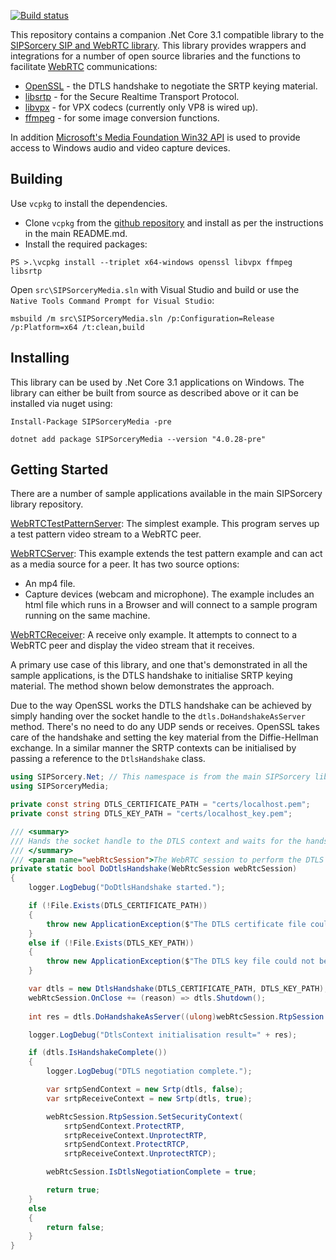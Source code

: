 [![Build status](https://ci.appveyor.com/api/projects/status/u8nmgpkowce2q4fb/branch/master?svg=true)](https://ci.appveyor.com/project/sipsorcery/sipsorcery-9ql6k/branch/master)

This repository contains a companion .Net Core 3.1 compatible library to the [SIPSorcery SIP and WebRTC library](https://github.com/sipsorcery/sipsorcery). This library provides wrappers and integrations for a number of open source libraries and the functions to facilitate [WebRTC](https://www.w3.org/TR/webrtc/) communications:

 - [OpenSSL](https://www.openssl.org/) - the DTLS handshake to negotiate the SRTP keying material.
 - [libsrtp](https://github.com/cisco/libsrtp) - for the Secure Realtime Transport Protocol.
 - [libvpx](https://www.webmproject.org/code/) - for VPX codecs (currently only VP8 is wired up).
 - [ffmpeg](https://www.ffmpeg.org/) - for some image conversion functions.
 
In addition [Microsoft's Media Foundation Win32 API](https://docs.microsoft.com/en-us/windows/win32/medfound/microsoft-media-foundation-sdk) is used to provide access to Windows audio and video capture devices.

## Building

Use `vcpkg` to install the dependencies.

- Clone `vcpkg` from the [github repository](https://github.com/Microsoft/vcpkg) and install as per the instructions in the main README.md.
- Install the required packages:

```
PS >.\vcpkg install --triplet x64-windows openssl libvpx ffmpeg libsrtp
```

Open `src\SIPSorceryMedia.sln` with Visual Studio and build or use the `Native Tools Command Prompt for Visual Studio`:

````
msbuild /m src\SIPSorceryMedia.sln /p:Configuration=Release /p:Platform=x64 /t:clean,build
````

## Installing

This library can be used by .Net Core 3.1 applications on Windows. The library can either be built from source as described above or it can be installed via nuget using:

````
Install-Package SIPSorceryMedia -pre
````

````
dotnet add package SIPSorceryMedia --version "4.0.28-pre"
````

## Getting Started

There are a number of sample applications available in the main SIPSorcery library repository.

[WebRTCTestPatternServer](https://github.com/sipsorcery/sipsorcery/tree/master/examples/WebRTCTestPatternServer): The simplest example. This program serves up a test pattern video stream to a WebRTC peer.

[WebRTCServer](https://github.com/sipsorcery/sipsorcery/tree/master/examples/WebRTCServer): This example extends the test pattern example and can act as a media source for a peer. It has two source options:
 - An mp4 file.
 - Capture devices (webcam and microphone). The example includes an html file which runs in a Browser and will connect to a sample program running on the same machine.
 
[WebRTCReceiver](https://github.com/sipsorcery/sipsorcery/tree/master/examples/WebRTCReceiver): A receive only example. It attempts to connect to a WebRTC peer and display the video stream that it receives.

A primary use case of this library, and one that's demonstrated in all the sample applications, is the DTLS handshake to initialise SRTP keying material. The method shown below demonstrates the approach.

Due to the way OpenSSL works the DTLS handshake can be achieved by simply handing over the socket handle to the `dtls.DoHandshakeAsServer` method. There's no need to do any UDP sends or receives. OpenSSL takes care of the handshake and setting the key material from the Diffie-Hellman exchange. In a similar manner the SRTP contexts can be initialised by passing a reference to the `DtlsHandshake` class.

````csharp
using SIPSorcery.Net; // This namespace is from the main SIPSorcery library.
using SIPSorceryMedia;

private const string DTLS_CERTIFICATE_PATH = "certs/localhost.pem";
private const string DTLS_KEY_PATH = "certs/localhost_key.pem";

/// <summary>
/// Hands the socket handle to the DTLS context and waits for the handshake to complete.
/// </summary>
/// <param name="webRtcSession">The WebRTC session to perform the DTLS handshake on.</param>
private static bool DoDtlsHandshake(WebRtcSession webRtcSession)
{
	logger.LogDebug("DoDtlsHandshake started.");

	if (!File.Exists(DTLS_CERTIFICATE_PATH))
	{
		throw new ApplicationException($"The DTLS certificate file could not be found at {DTLS_CERTIFICATE_PATH}.");
	}
	else if (!File.Exists(DTLS_KEY_PATH))
	{
		throw new ApplicationException($"The DTLS key file could not be found at {DTLS_KEY_PATH}.");
	}

	var dtls = new DtlsHandshake(DTLS_CERTIFICATE_PATH, DTLS_KEY_PATH);
	webRtcSession.OnClose += (reason) => dtls.Shutdown();
	
	int res = dtls.DoHandshakeAsServer((ulong)webRtcSession.RtpSession.RtpChannel.RtpSocket.Handle);

	logger.LogDebug("DtlsContext initialisation result=" + res);

	if (dtls.IsHandshakeComplete())
	{
		logger.LogDebug("DTLS negotiation complete.");

		var srtpSendContext = new Srtp(dtls, false);
		var srtpReceiveContext = new Srtp(dtls, true);

		webRtcSession.RtpSession.SetSecurityContext(
			srtpSendContext.ProtectRTP,
			srtpReceiveContext.UnprotectRTP,
			srtpSendContext.ProtectRTCP,
			srtpReceiveContext.UnprotectRTCP);

		webRtcSession.IsDtlsNegotiationComplete = true;

		return true;
	}
	else
	{
		return false;
	}
}
````
